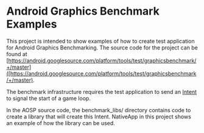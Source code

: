 Android Graphics Benchmark Examples
===================================
This project is intended to show examples of how to create test application for Android Graphics
Benchmarking.  The source code for the project can be found at
[https://android.googlesource.com/platform/tools/test/graphicsbenchmark/+/master]([https://android.googlesource.com/platform/tools/test/graphicsbenchmark/+/master).

The benchmark infrastructure requires the test application to send an [Intent](https://developer.android.com/reference/android/content/Intent.html)
to signal the start of a game loop.

In the AOSP source code, the benchmark\_libs/ directory contains code to create a library that will
create this Intent.  NativeApp in this project shows an example of how the library can be used.
